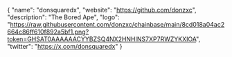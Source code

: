 {
  "name": "donsquaredx",
  "website": "https://github.com/donzxc",
  "description": "The Bored Ape",
  "logo": "https://raw.githubusercontent.com/donzxc/chainbase/main/8cd018a04ac2664c86ff610f892a5bf1.png?token=GHSAT0AAAAAACYYBZSQ4NX2HNHINS7XP7RWZYKXIOA",
  "twitter": "https://x.com/donsquaredx"
}

